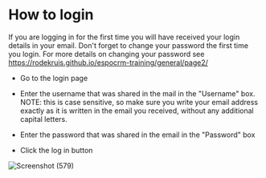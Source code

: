 # How to login
If you are logging in for the first time you will have received your login details in your email. Don't forget to change your password the first time you login. For more details on changing your password see https://rodekruis.github.io/espocrm-training/general/page2/

- Go to the login page

- Enter the username that was shared in the mail in the "Username" box. NOTE: this is case sensitive, so make sure you write your email address exactly as it is written in the email you received, without any additional capital letters.

- Enter the password that was shared in the email in the "Password" box

- Click the log in button

![Screenshot (579)](https://github.com/user-attachments/assets/26eaaa8c-61bf-4bc4-8212-e81f0cb749fb)
